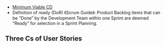 - [Minimum Viable CD](https://minimumcd.org/minimumcd/#continuous-integration)
- Definition of ready (DoR)
  《Scrum Guide》: Product Backlog items that can be “Done” by the Development Team within one Sprint are deemed “Ready” for selection in a Sprint Planning.
## Three Cs of User Stories